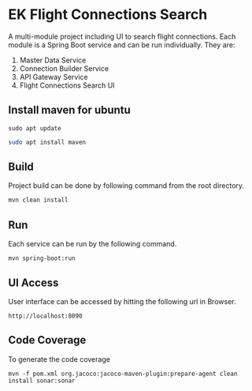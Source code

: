 # EK Flight Connections Search

A multi-module project including UI to search flight connections. Each module is a Spring Boot service and can be run individually. They are:
1. Master Data Service
2. Connection Builder Service
3. API Gateway Service
4. Flight Connections Search UI

## Install maven for ubuntu
```
sudo apt update
```
```bash
sudo apt install maven
```

## Build

Project build can be done by following command from the root directory.

```bash
mvn clean install
```
## Run
Each service can be run by the following command.
```
mvn spring-boot:run
```
## UI Access

User interface can be accessed by hitting the following url in Browser.
```
http://localhost:8090
```
## Code Coverage

To generate the code coverage
```
mvn -f pom.xml org.jacoco:jacoco-maven-plugin:prepare-agent clean install sonar:sonar 
```

